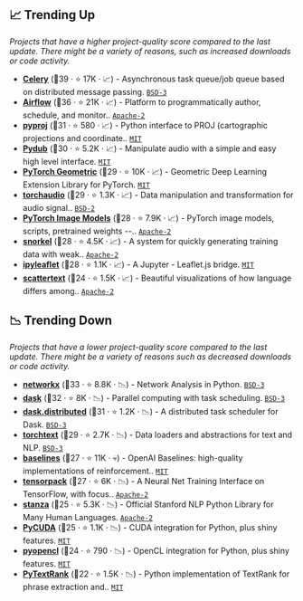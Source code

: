 ## 📈 Trending Up

_Projects that have a higher project-quality score compared to the last update. There might be a variety of reasons, such as increased downloads or code activity._

- <b><a href="https://github.com/celery/celery">Celery</a></b> (🥇39 ·  ⭐ 17K · 📈) - Asynchronous task queue/job queue based on distributed message passing. <code><a href="http://bit.ly/3aKzpTv">BSD-3</a></code>
- <b><a href="https://github.com/apache/airflow">Airflow</a></b> (🥇36 ·  ⭐ 21K · 📈) - Platform to programmatically author, schedule, and monitor.. <code><a href="http://bit.ly/3nYMfla">Apache-2</a></code>
- <b><a href="https://github.com/pyproj4/pyproj">pyproj</a></b> (🥈31 ·  ⭐ 580 · 📈) - Python interface to PROJ (cartographic projections and coordinate.. <code><a href="http://bit.ly/34MBwT8">MIT</a></code>
- <b><a href="https://github.com/jiaaro/pydub">Pydub</a></b> (🥇30 ·  ⭐ 5.2K · 📈) - Manipulate audio with a simple and easy high level interface. <code><a href="http://bit.ly/34MBwT8">MIT</a></code>
- <b><a href="https://github.com/rusty1s/pytorch_geometric">PyTorch Geometric</a></b> (🥇29 ·  ⭐ 10K · 📈) - Geometric Deep Learning Extension Library for PyTorch. <code><a href="http://bit.ly/34MBwT8">MIT</a></code> <code><img src="https://git.io/JLy1Q" style="display:inline;" width="13" height="13"></code>
- <b><a href="https://github.com/pytorch/audio">torchaudio</a></b> (🥈29 ·  ⭐ 1.3K · 📈) - Data manipulation and transformation for audio signal.. <code><a href="http://bit.ly/3rqEWVr">BSD-2</a></code> <code><img src="https://git.io/JLy1Q" style="display:inline;" width="13" height="13"></code>
- <b><a href="https://github.com/rwightman/pytorch-image-models">PyTorch Image Models</a></b> (🥈28 ·  ⭐ 7.9K · 📈) - PyTorch image models, scripts, pretrained weights --.. <code><a href="http://bit.ly/3nYMfla">Apache-2</a></code> <code><img src="https://git.io/JLy1Q" style="display:inline;" width="13" height="13"></code>
- <b><a href="https://github.com/snorkel-team/snorkel">snorkel</a></b> (🥉28 ·  ⭐ 4.5K · 📈) - A system for quickly generating training data with weak.. <code><a href="http://bit.ly/3nYMfla">Apache-2</a></code>
- <b><a href="https://github.com/jupyter-widgets/ipyleaflet">ipyleaflet</a></b> (🥉28 ·  ⭐ 1.1K · 📈) - A Jupyter - Leaflet.js bridge. <code><a href="http://bit.ly/34MBwT8">MIT</a></code> <code><img src="https://git.io/JLy1E" style="display:inline;" width="13" height="13"></code>
- <b><a href="https://github.com/JasonKessler/scattertext">scattertext</a></b> (🥉24 ·  ⭐ 1.5K · 📈) - Beautiful visualizations of how language differs among.. <code><a href="http://bit.ly/3nYMfla">Apache-2</a></code>

## 📉 Trending Down

_Projects that have a lower project-quality score compared to the last update. There might be a variety of reasons such as decreased downloads or code activity._

- <b><a href="https://github.com/networkx/networkx">networkx</a></b> (🥇33 ·  ⭐ 8.8K · 📉) - Network Analysis in Python. <code><a href="http://bit.ly/3aKzpTv">BSD-3</a></code>
- <b><a href="https://github.com/dask/dask">dask</a></b> (🥇32 ·  ⭐ 8K · 📉) - Parallel computing with task scheduling. <code><a href="http://bit.ly/3aKzpTv">BSD-3</a></code>
- <b><a href="https://github.com/dask/distributed">dask.distributed</a></b> (🥇31 ·  ⭐ 1.2K · 📉) - A distributed task scheduler for Dask. <code><a href="http://bit.ly/3aKzpTv">BSD-3</a></code>
- <b><a href="https://github.com/pytorch/text">torchtext</a></b> (🥈29 ·  ⭐ 2.7K · 📉) - Data loaders and abstractions for text and NLP. <code><a href="http://bit.ly/3aKzpTv">BSD-3</a></code> <code><img src="https://git.io/JLy1Q" style="display:inline;" width="13" height="13"></code>
- <b><a href="https://github.com/openai/baselines">baselines</a></b> (🥇27 ·  ⭐ 11K · 💀) - OpenAI Baselines: high-quality implementations of reinforcement.. <code><a href="http://bit.ly/34MBwT8">MIT</a></code>
- <b><a href="https://github.com/tensorpack/tensorpack">tensorpack</a></b> (🥉27 ·  ⭐ 6K · 📉) - A Neural Net Training Interface on TensorFlow, with focus.. <code><a href="http://bit.ly/3nYMfla">Apache-2</a></code> <code><img src="https://git.io/JLy1A" style="display:inline;" width="13" height="13"></code>
- <b><a href="https://github.com/stanfordnlp/stanza">stanza</a></b> (🥈25 ·  ⭐ 5.3K · 📉) - Official Stanford NLP Python Library for Many Human Languages. <code><a href="http://bit.ly/3nYMfla">Apache-2</a></code>
- <b><a href="https://github.com/inducer/pycuda">PyCUDA</a></b> (🥈25 ·  ⭐ 1.1K · 📉) - CUDA integration for Python, plus shiny features. <code><a href="http://bit.ly/34MBwT8">MIT</a></code>
- <b><a href="https://github.com/inducer/pyopencl">pyopencl</a></b> (🥈24 ·  ⭐ 790 · 📉) - OpenCL integration for Python, plus shiny features. <code><a href="http://bit.ly/34MBwT8">MIT</a></code>
- <b><a href="https://github.com/DerwenAI/pytextrank">PyTextRank</a></b> (🥉22 ·  ⭐ 1.5K · 📉) - Python implementation of TextRank for phrase extraction and.. <code><a href="http://bit.ly/34MBwT8">MIT</a></code>

